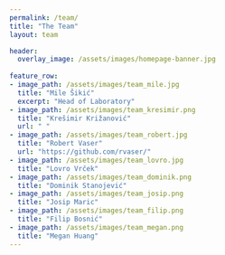 ```yaml
---
permalink: /team/
title: "The Team"
layout: team

header:
  overlay_image: /assets/images/homepage-banner.jpg
  
feature_row:
- image_path: /assets/images/team_mile.jpg
  title: "Mile Šikić"
  excerpt: "Head of Laboratory"
- image_path: /assets/images/team_kresimir.png
  title: "Krešimir Križanović"
  url: " "
- image_path: /assets/images/team_robert.jpg
  title: "Robert Vaser"
  url: "https://github.com/rvaser/"
- image_path: /assets/images/team_lovro.jpg
  title: "Lovro Vrček"
- image_path: /assets/images/team_dominik.png
  title: "Dominik Stanojević"
- image_path: /assets/images/team_josip.png
  title: "Josip Maric"
- image_path: /assets/images/team_filip.png
  title: "Filip Bosnić"
- image_path: /assets/images/team_megan.png
  title: "Megan Huang"
---
```

